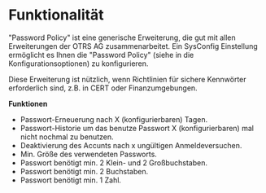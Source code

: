 # Funktionalität

"Password Policy" ist eine generische Erweiterung, die gut mit allen Erweiterungen der OTRS AG zusammenarbeitet. Ein SysConfig Einstellung ermöglicht es Ihnen die "Password Policy" (siehe in die Konfigurationsoptionen) zu konfigurieren.

Diese Erweiterung ist nützlich, wenn Richtlinien für sichere Kennwörter erforderlich sind, z.B. in CERT oder Finanzumgebungen.

**Funktionen**

* Passwort-Erneuerung nach X (konfigurierbaren) Tagen.
* Passwort-Historie um das benutze Passwort X (konfigurierbaren) mal nicht nochmal zu benutzen.
* Deaktivierung des Accunts nach x ungültigen Anmeldeversuchen.
* Min. Größe des verwendeten Passworts.
* Passwort benötigt min. 2 Klein- und 2 Großbuchstaben.
* Passwort benötigt min. 2 Buchstaben.
* Passwort benötigt min. 1 Zahl.
